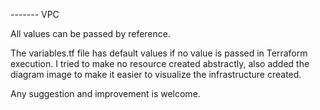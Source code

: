 ------- VPC

All values ​​can be passed by reference.

The variables.tf file has default values ​​if no value is passed in Terraform execution. I tried to make no resource created abstractly, 
also added the diagram image to make it easier to visualize the infrastructure created.

Any suggestion and improvement is welcome.

